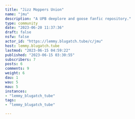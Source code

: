 ```yaml
---
title: "Jizz Moppers Union" 
name: "jmu"
description: "A UPB deeplore and goose fanfic repository."
type: community
date: "2023-06-20 11:37:36"
draft: false
nsfw: false
actor_id: "https://lemmy.blugatch.tube/c/jmu"
host: lemmy.blugatch.tube
lastmod: "2023-06-15 04:59:22"
published: "2023-06-15 03:30:55"
subscribers: 7
posts: 6
comments: 9
weight: 6
dau: 1
wau: 5
mau: 5
instances:
- "lemmy_blugatch_tube"
tags: 
- "lemmy_blugatch_tube"

---
```

